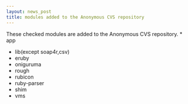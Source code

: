 ```yaml
---
layout: news_post
title: modules added to the Anonymous CVS repository
---
```


These checked modules are added to the Anonymous <span class="caps">CVS</span> repository. * app
* lib(except soap4r,csv)
* eruby
* oniguruma
* rough
* rubicon
* ruby-parser
* shim
* vms

